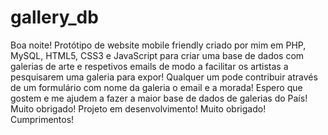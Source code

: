 # gallery_db

Boa noite! Protótipo de website mobile friendly criado por mim em PHP, MySQL, HTML5, CSS3 e JavaScript para criar uma base de dados com galerias de arte e respetivos emails de modo a facilitar os artistas a pesquisarem uma galeria para expor! Qualquer um pode contribuir através de um formulário com nome da galeria o email e a morada! Espero que gostem e me ajudem a fazer a maior base de dados de galerias do País! Muito obrigado! Projeto em desenvolvimento! Muito obrigado! Cumprimentos!
